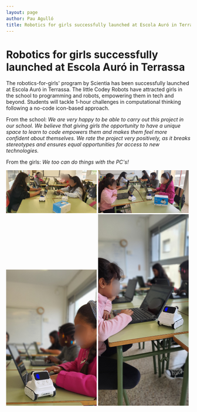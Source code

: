 ```yaml
---
layout: page
author: Pau Agulló
title: Robotics for girls successfully launched at Escola Auró in Terrassa
---
```


# Robotics for girls successfully launched at Escola Auró in Terrassa

The robotics-for-girls' program by Scientia has been successfully launched at Escola Auró in Terrassa.
The little Codey Robots have attracted girls in the school to programming and robots, empowering them
in tech and beyond. Students will tackle 1-hour challenges in computational thinking following a
no-code icon-based approach.

From the school: _We are very happy to be able to carry out this project in our school. We believe that_
_giving girls the opportunity to have a unique space to learn to code empowers them and makes them_
_feel more confident about themselves. We rate the project very positively, as it breaks stereotypes and_
_ensures equal opportunities for access to new technologies._

From the girls: _We too can do things with the PC's!_

<img src="/assets/robotics_for_girls/escola_auro/2022-11-escola_auro1.jpg" width="49%"/>
<img src="/assets/robotics_for_girls/escola_auro/2022-11-escola_auro2.jpg" width="49%"/>
<img src="/assets/robotics_for_girls/escola_auro/2022-11-escola_auro3.jpg" width="49%"/>
<img src="/assets/robotics_for_girls/escola_auro/2022-11-escola_auro4.jpg" width="49%"/>
